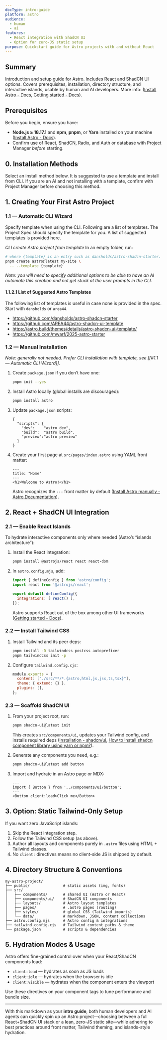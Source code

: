 ```yaml
---
docType: intro-guide
platform: astro
audience:
  - human
  - ai
features:
  - React integration with ShadCN UI
  - Option for zero-JS static setup
purpose: Quickstart guide for Astro projects with and without React
---
```



## Summary

Introduction and setup guide for Astro.  Includes React and ShadCN UI options.  Covers prerequisites, installation, directory structure, and interactive islands, usable by human and AI developers.  More info: ([Install Astro - Docs](https://docs.astro.build/en/install-and-setup/?utm_source=chatgpt.com), [Getting started - Docs](https://docs.astro.build/en/getting-started/?utm_source=chatgpt.com)).

## Prerequisites

Before you begin, ensure you have:
- **Node.js ≥ 18.17.1** and **npm**, **pnpm**, or **Yarn** installed on your machine ([Install Astro - Docs](https://docs.astro.build/en/install-and-setup/?utm_source=chatgpt.com)).
- Confirm use of React, ShadCN, Radix, and Auth or database with Project Manager *before* starting.

## 0. Installation Methods
Select an install method below.  It is suggested to use a template and install from CLI.  If you are an AI and not installing with a template, confirm with Project Manager before choosing this method.

## 1. Creating Your First Astro Project

### 1.1 — Automatic CLI Wizard

Specify template when using the CLI.  Following are a list of templates.  The Project Spec should specify the template for you.  A list of suggested templates is provided here.  

*CLI create Astro project from template*
In an empty folder, run:
```sh
# where {template} is an entry such as dansholds/astro-shadcn-starter.
pnpm create astro@latest my-site \
  -- --template {template}
```

*Note: you will need to specify additional options to be able to have an AI automate this creation and not get stuck at the user prompts in the CLI.*
#### 1.1.2.1 List of Suggested Astro Templates
The following list of templates is useful in case none is provided in the spec.  Start with `dansholds` or `area44`.

* https://github.com/dansholds/astro-shadcn-starter
* https://github.com/AREA44/astro-shadcn-ui-template
* https://astro.build/themes/details/astro-shadcn-ui-template/
* https://github.com/mwarf/2025-astro-starter

### 1.2 — Manual Installation
*Note: generally not needed.  Prefer CLI installation with template, see [[#1.1 — Automatic CLI Wizard]].*

1. Create `package.json` if you don’t have one:
    ```bash
    pnpm init --yes
    ```

2. Install Astro locally (global installs are discouraged):
    ```bash
    pnpm install astro
    ```

3. Update `package.json` scripts:
    ```jsonc
    {
      "scripts": {
        "dev":    "astro dev",
        "build":  "astro build",
        "preview":"astro preview"
      }
    }
    ```

4. Create your first page at `src/pages/index.astro` using YAML front matter:
    ```astro
    ---
    title: "Home"
    ---
    <h1>Welcome to Astro!</h1>
    ```

    Astro recognizes the `---` front matter by default ([Install Astro manually - Astro Documentation](https://tanggd.github.io/en/install/manual/?utm_source=chatgpt.com)).


## 2. React + ShadCN UI Integration

### 2.1 — Enable React Islands

To hydrate interactive components only where needed (Astro’s “islands architecture”):

1. Install the React integration:
    ```bash
    pnpm install @astrojs/react react react-dom
    ```

2. In `astro.config.mjs`, add:
    ```js
    import { defineConfig } from 'astro/config';
    import react from '@astrojs/react';
    
    export default defineConfig({
      integrations: [ react() ],
    });
    ```
    
    Astro supports React out of the box among other UI frameworks ([Getting started - Docs](https://docs.astro.build/en/getting-started/?utm_source=chatgpt.com)).

### 2.2 — Install Tailwind CSS
1. Install Tailwind and its peer deps:
    ```bash
    pnpm install -D tailwindcss postcss autoprefixer
    pnpm tailwindcss init -p
    ```
    
2. Configure `tailwind.config.cjs`:
    ```js
    module.exports = {
      content: ["./src/**/*.{astro,html,js,jsx,ts,tsx}"],
      theme: { extend: {} },
      plugins: [],
    };
    ```

### 2.3 — Scaffold ShadCN UI

1. From your project root, run:
    ```bash
    pnpm shadcn-ui@latest init
    ```
    
    This creates `src/components/ui`, updates your Tailwind config, and installs required deps ([Installation - shadcn/ui](https://ui.shadcn.com/docs/installation?utm_source=chatgpt.com), [How to install shadcn component library using yarn or npm?](https://stackoverflow.com/questions/77934605/how-to-install-shadcn-component-library-using-yarn-or-npm?utm_source=chatgpt.com)).
    
2. Generate any components you need, e.g.:
    
    ```bash
    pnpm shadcn-ui@latest add button
    ```
    
3. Import and hydrate in an Astro page or MDX:
	```astro
    ---
    import { Button } from '../components/ui/button';
    ---
    <Button client:load>Click me</Button>
    ```

## 3. Option: Static Tailwind-Only Setup

If you want zero JavaScript islands:
1. Skip the React integration step.
2. Follow the Tailwind CSS setup (as above).
3. Author all layouts and components purely in `.astro` files using HTML + Tailwind classes.
4. No `client:` directives means no client-side JS is shipped by default.

## 4. Directory Structure & Conventions

```
my-astro-project/
├── public/               # static assets (img, fonts)
├── src/
│   ├── components/       # shared UI (Astro or React)
│   ├── components/ui/    # ShadCN UI components
│   ├── layouts/          # Astro layout templates
│   ├── pages/            # .astro pages (routing)
│   ├── styles/           # global CSS (Tailwind imports)
│   └── data/             # markdown, JSON, content collections
├── astro.config.mjs      # Astro config & integrations
├── tailwind.config.cjs   # Tailwind content paths & theme
└── package.json          # scripts & dependencies
```

## 5. Hydration Modes & Usage

Astro offers fine-grained control over when your React/ShadCN components load:

- `client:load` — hydrates as soon as JS loads
- `client:idle` — hydrates when the browser is idle
- `client:visible` — hydrates when the component enters the viewport

Use these directives on your component tags to tune performance and bundle size.

---

With this markdown as your **intro guide**, both human developers and AI agents can quickly spin up an Astro project—choosing between a full React+ShadCN UI stack or a lean, zero-JS static site—while adhering to best practices around front matter, Tailwind theming, and islands-style hydration.